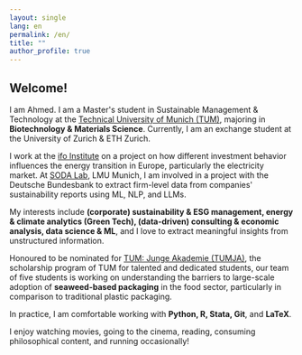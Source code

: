 ```yaml
---
layout: single
lang: en
permalink: /en/
title: ""
author_profile: true
---
```

## Welcome!
I am Ahmed. I am a Master's student in Sustainable Management & Technology at the <a href="https://www.cs.tum.de/en/study/master/sustainable-management-technology" target="_blank">Technical University of Munich (TUM)</a>, majoring in **Biotechnology & Materials Science**. Currently, I am an exchange student at the University of Zurich & ETH Zurich.

I work at the <a href="https://www.ifo.de/en/ifo-homepage" target="_blank">ifo Institute</a> on a project on how different investment behavior influences the energy transition in Europe, particularly the electricity market. At <a href="https://www.stat.lmu.de/soda/en/" target="_blank">SODA Lab</a>, LMU Munich, I am involved in a project with the Deutsche Bundesbank to extract firm-level data from companies' sustainability reports using ML, NLP, and LLMs.

My interests include **(corporate) sustainability & ESG management, energy & climate analytics (Green Tech), (data-driven) consulting & economic analysis, data science & ML**, and I love to extract meaningful insights from unstructured information. 

Honoured to be nominated for <a href="https://www.ja.tum.de/ja/projekte/class-2025/kunst/" target="_blank">TUM: Junge Akademie (TUMJA)</a>, the scholarship program of TUM for talented and dedicated students, our team of five students is working on understanding the barriers to large-scale adoption of **seaweed-based packaging** in the food sector, particularly in comparison to traditional plastic packaging.

In practice, I am comfortable working with **Python, R, Stata, Git**, and **LaTeX**. 

I enjoy watching movies, going to the cinema, reading, consuming philosophical content, and running occasionally!
